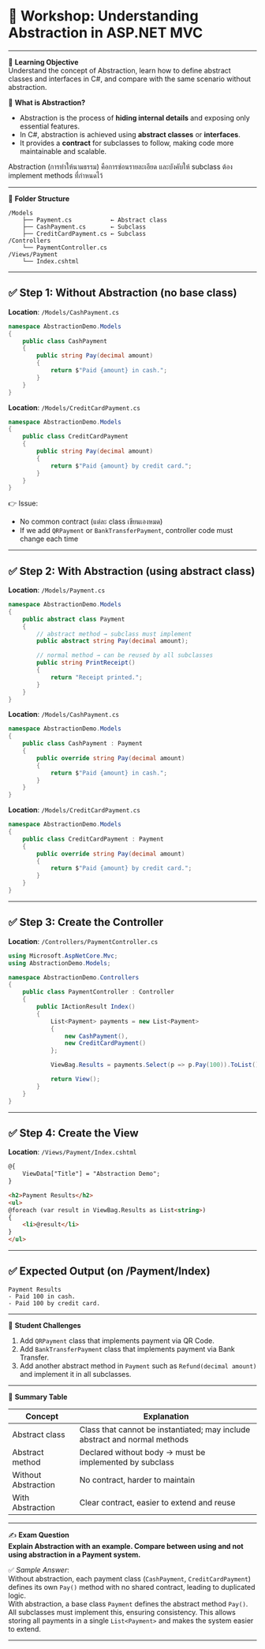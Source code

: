 # 🧪 Workshop: Understanding Abstraction in ASP.NET MVC

---

🌟 **Learning Objective**  
Understand the concept of Abstraction, learn how to define abstract classes and interfaces in C#, and compare with the same scenario without abstraction.

📘 **What is Abstraction?**  
- Abstraction is the process of **hiding internal details** and exposing only essential features.  
- In C#, abstraction is achieved using **abstract classes** or **interfaces**.  
- It provides a **contract** for subclasses to follow, making code more maintainable and scalable.  

Abstraction (การทำให้นามธรรม) คือการซ่อนรายละเอียด และบังคับให้ subclass ต้อง implement methods ที่กำหนดไว้  

---

📁 **Folder Structure**
```
/Models
    ├── Payment.cs           ← Abstract class
    ├── CashPayment.cs       ← Subclass
    ├── CreditCardPayment.cs ← Subclass
/Controllers
    └── PaymentController.cs
/Views/Payment
    └── Index.cshtml
```

---

## ✅ Step 1: Without Abstraction (no base class)

**Location**: `/Models/CashPayment.cs`
```csharp
namespace AbstractionDemo.Models
{
    public class CashPayment
    {
        public string Pay(decimal amount)
        {
            return $"Paid {amount} in cash.";
        }
    }
}
```

**Location**: `/Models/CreditCardPayment.cs`
```csharp
namespace AbstractionDemo.Models
{
    public class CreditCardPayment
    {
        public string Pay(decimal amount)
        {
            return $"Paid {amount} by credit card.";
        }
    }
}
```

👉 Issue:  
- No common contract (แต่ละ class เขียนเองหมด)  
- If we add `QRPayment` or `BankTransferPayment`, controller code must change each time  

---

## ✅ Step 2: With Abstraction (using abstract class)

**Location**: `/Models/Payment.cs`
```csharp
namespace AbstractionDemo.Models
{
    public abstract class Payment
    {
        // abstract method → subclass must implement
        public abstract string Pay(decimal amount);

        // normal method → can be reused by all subclasses
        public string PrintReceipt()
        {
            return "Receipt printed.";
        }
    }
}
```

**Location**: `/Models/CashPayment.cs`
```csharp
namespace AbstractionDemo.Models
{
    public class CashPayment : Payment
    {
        public override string Pay(decimal amount)
        {
            return $"Paid {amount} in cash.";
        }
    }
}
```

**Location**: `/Models/CreditCardPayment.cs`
```csharp
namespace AbstractionDemo.Models
{
    public class CreditCardPayment : Payment
    {
        public override string Pay(decimal amount)
        {
            return $"Paid {amount} by credit card.";
        }
    }
}
```

---

## ✅ Step 3: Create the Controller
**Location**: `/Controllers/PaymentController.cs`

```csharp
using Microsoft.AspNetCore.Mvc;
using AbstractionDemo.Models;

namespace AbstractionDemo.Controllers
{
    public class PaymentController : Controller
    {
        public IActionResult Index()
        {
            List<Payment> payments = new List<Payment>
            {
                new CashPayment(),
                new CreditCardPayment()
            };

            ViewBag.Results = payments.Select(p => p.Pay(100)).ToList();

            return View();
        }
    }
}
```

---

## ✅ Step 4: Create the View
**Location**: `/Views/Payment/Index.cshtml`

```html
@{
    ViewData["Title"] = "Abstraction Demo";
}

<h2>Payment Results</h2>
<ul>
@foreach (var result in ViewBag.Results as List<string>)
{
    <li>@result</li>
}
</ul>
```

---

## ✅ Expected Output (on /Payment/Index)
```
Payment Results
- Paid 100 in cash.
- Paid 100 by credit card.
```

---

🧩 **Student Challenges**
1. Add `QRPayment` class that implements payment via QR Code.  
2. Add `BankTransferPayment` class that implements payment via Bank Transfer.  
3. Add another abstract method in `Payment` such as `Refund(decimal amount)` and implement it in all subclasses.  

---

🧠 **Summary Table**

| Concept           | Explanation |
|-------------------|-------------|
| Abstract class    | Class that cannot be instantiated; may include abstract and normal methods |
| Abstract method   | Declared without body → must be implemented by subclass |
| Without Abstraction | No contract, harder to maintain |
| With Abstraction  | Clear contract, easier to extend and reuse |

---

✍️ **Exam Question**  
**Explain Abstraction with an example. Compare between using and not using abstraction in a Payment system.**  

✅ *Sample Answer*:  
Without abstraction, each payment class (`CashPayment`, `CreditCardPayment`) defines its own `Pay()` method with no shared contract, leading to duplicated logic.  
With abstraction, a base class `Payment` defines the abstract method `Pay()`. All subclasses must implement this, ensuring consistency. This allows storing all payments in a single `List<Payment>` and makes the system easier to extend.

---
